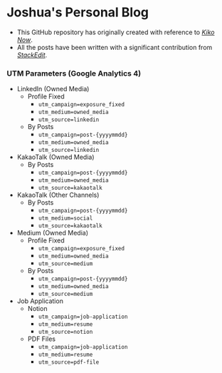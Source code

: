 # Joshua's Personal Blog

* This GitHub repository has originally created with reference to [*Kiko Now*](https://github.com/aweekj/kiko-now).
* All the posts have been written with a significant contribution from [*StackEdit*](https://stackedit.io).

### UTM Parameters (Google Analytics 4)
* LinkedIn (Owned Media)
    * Profile Fixed
        * `utm_campaign=exposure_fixed`
        * `utm_medium=owned_media`
        * `utm_source=linkedin`
    * By Posts
        * `utm_campaign=post-{yyyymmdd}`
        * `utm_medium=owned_media`
        * `utm_source=linkedin`
* KakaoTalk (Owned Media)
    * By Posts
        * `utm_campaign=post-{yyyymmdd}`
        * `utm_medium=owned_media`
        * `utm_source=kakaotalk`
* KakaoTalk (Other Channels)
    * By Posts
        * `utm_campaign=post-{yyyymmdd}`
        * `utm_medium=social`
        * `utm_source=kakaotalk`
* Medium (Owned Media)
    * Profile Fixed
        * `utm_campaign=exposure_fixed`
        * `utm_medium=owned_media`
        * `utm_source=medium`
    * By Posts
        * `utm_campaign=post-{yyyymmdd}`
        * `utm_medium=owned_media`
        * `utm_source=medium`
* Job Application
    * Notion
        * `utm_campaign=job-application`
        * `utm_medium=resume`
        * `utm_source=notion`
    * PDF Files
        * `utm_campaign=job-application`
        * `utm_medium=resume`
        * `utm_source=pdf-file`